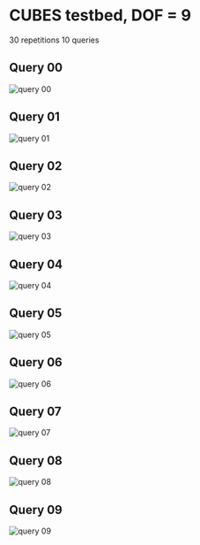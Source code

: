 # CUBES testbed, DOF = 9
30 repetitions
10 queries


## Query 00
![query 00](cubes_dof_9query_0.png)
## Query 01
![query 01](cubes_dof_9query_1.png)
## Query 02
![query 02](cubes_dof_9query_2.png)
## Query 03
![query 03](cubes_dof_9query_3.png)
## Query 04
![query 04](cubes_dof_9query_4.png)
## Query 05
![query 05](cubes_dof_9query_5.png)
## Query 06
![query 06](cubes_dof_9query_6.png)
## Query 07
![query 07](cubes_dof_9query_7.png)
## Query 08
![query 08](cubes_dof_9query_8.png)
## Query 09
![query 09](cubes_dof_9query_9.png)
